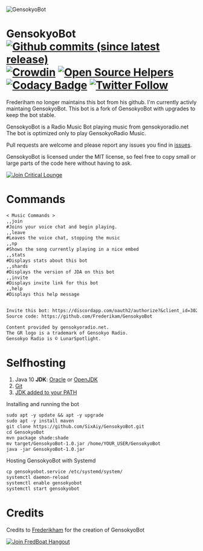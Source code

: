 ![GensokyoBot](https://sixaiy.com/images/gb-banner.png)
# GensokyoBot [![Github commits (since latest release)](https://img.shields.io/github/commits-since/SixAiy/GensokyoBot/latest.svg)]() [![Crowdin](https://d322cqt584bo4o.cloudfront.net/gensokyobot/localized.svg)](https://crowdin.com/project/gensokyobot) [![Open Source Helpers](https://www.codetriage.com/sixaiy/gensokyobot/badges/users.svg)](https://www.codetriage.com/sixaiy/gensokyobot) [![Codacy Badge](https://api.codacy.com/project/badge/Grade/c6e1a08d9ccd433991f2a6e777c48fce)](https://www.codacy.com/app/SixAiy/GensokyoBot?utm_source=github.com&amp;utm_medium=referral&amp;utm_content=SixAiy/GensokyoBot&amp;utm_campaign=Badge_Grade) [![Twitter Follow](https://img.shields.io/twitter/follow/sixaiy.svg?style=social&label=Follow)]()

Frederiham no longer maintains this bot from his github. 
I'm currently activly maintaing GensokyoBot.
This bot is a fork of GensokyoBot with upgrades to keep the bot stable.

GensokyoBot is a Radio Music Bot playing music from gensokyoradio.net
The bot is optimized only to play GensokyoRadio Music.

Pull requests are welcome and please report any issues you find in [issues](https://github.com/SixAiy/GensokyoBot/issues).

GensokyoBot is licensed under the MIT license, so feel free to copy small or large parts of the code here without having to ask.

[![Join Critical Lounge](https://discordapp.com/api/guilds/269896638628102144/embed.png?style=banner2)](https://discord.gg/hHvUqkw)

# Commands
```md
< Music Commands >
,,join
#Joins your voice chat and begin playing.
,,leave
#Leaves the voice chat, stopping the music
,,np
#Shows the song currently playing in a nice embed
,,stats
#Displays stats about this bot
,,shards
#Displays the version of JDA on this bot
,,invite
#Displays invite link for this bot
,,help
#Displays this help message


Invite this bot: https://discordapp.com/oauth2/authorize?&client_id=302857939910131712&scope=bot
Source code: https://github.com/Frederikam/GensokyoBot

Content provided by gensokyoradio.net.
The GR logo is a trademark of Gensokyo Radio.
Gensokyo Radio is © LunarSpotlight.
```

# Selfhosting
1. Java 10 __JDK__: [Oracle](http://www.oracle.com/technetwork/java/javase/downloads/jdk10-downloads-4416644.html) or [OpenJDK](http://jdk.java.net/10/)
2. [Git](https://www.atlassian.com/git/tutorials/install-git)
3. [JDK added to your PATH](https://www.tutorialspoint.com/maven/maven_environment_setup.htm)

Installing and running the bot
```md
sudo apt -y update && apt -y upgrade
sudo apt -y install maven
git clone https://github.com/SixAiy/GensokyoBot.git
cd GensokyoBot
mvn package shade:shade
mv target/GensokyoBot-1.0.jar /home/YOUR_USER/GensokyoBot
java -jar GensokyoBot-1.0.jar
```

Hosting GensokyoBot with Systemd
```md
cp gensokyobot.service /etc/systemd/system/
systemctl daemon-reload
systemctl enable gensokyobot
systemctl start gensokyobot
```

# Credits
Credits to [Frederikham](https://github.com/Frederikam) for the creation of GensokyoBot

[![Join FredBoat Hangout](https://discordapp.com/api/guilds/174820236481134592/embed.png?style=banner2)](https://discord.gg/cgPFW4q)
